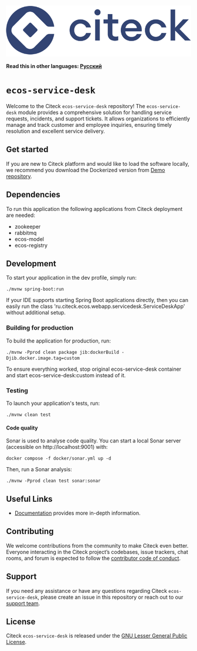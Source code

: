 ![Citeck ECOS Logo](https://raw.githubusercontent.com/Citeck/ecos-ui/develop/public/img/logo/ecos-logo.svg)

**Read this in other languages: [Русский](README.RU.MD)**

# `ecos-service-desk`

Welcome to the Citeck `ecos-service-desk` repository! The `ecos-service-desk` module provides a comprehensive solution for handling service requests, incidents, and support tickets. It allows organizations to efficiently manage and track customer and employee inquiries, ensuring timely resolution and excellent service delivery.

## Get started

If you are new to Citeck platform and would like to load the software locally, we recommend you download the Dockerized version from [Demo repository](https://github.com/Citeck/citeck-community).

## Dependencies

To run this application the following applications from Citeck deployment are needed:

* zookeeper
* rabbitmq
* ecos-model
* ecos-registry

## Development

To start your application in the dev profile, simply run:

```
./mvnw spring-boot:run
```

If your IDE supports starting Spring Boot applications directly, then you can easily run the class 'ru.citeck.ecos.webapp.servicedesk.ServiceDeskApp' without additional setup.

### Building for production

To build the application for production, run:

```
./mvnw -Pprod clean package jib:dockerBuild -Djib.docker.image.tag=custom 
```

To ensure everything worked, stop original ecos-service-desk container and start ecos-service-desk:custom instead of it.

### Testing

To launch your application's tests, run:

```
./mvnw clean test
```

#### Code quality

Sonar is used to analyse code quality. You can start a local Sonar server (accessible on http://localhost:9001) with:

```
docker compose -f docker/sonar.yml up -d
```

Then, run a Sonar analysis:

```
./mvnw -Pprod clean test sonar:sonar
```

## Useful Links

- [Documentation](https://citeck-ecos.readthedocs.io/ru/latest/index.html) provides more in-depth information.


## Contributing

We welcome contributions from the community to make Citeck even better. Everyone interacting in the Citeck project’s codebases, issue trackers, chat rooms, and forum is expected to follow the [contributor code of conduct](https://github.com/rubygems/rubygems/blob/master/CODE_OF_CONDUCT.md).

## Support

If you need any assistance or have any questions regarding Citeck `ecos-service-desk`, please create an issue in this repository or reach out to our [support team](mailto:support@citeck.ru).

## License

Citeck `ecos-service-desk` is released under the [GNU Lesser General Public License](LICENSE).
